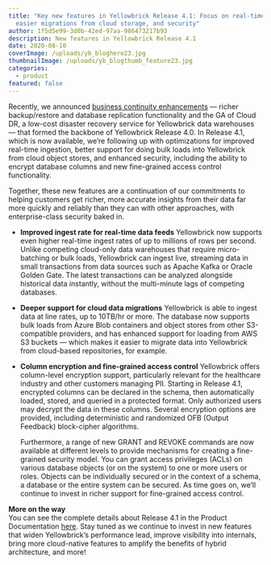 ```yaml
---
title: "Key new features in Yellowbrick Release 4.1: Focus on real-time ingest,
  easier migrations from cloud storage, and security"
author: 1f5d5e99-3d0b-42ed-97aa-986473217b93
description: New features in Yellowbrick Release 4.1
date: 2020-08-10
coverImage: /uploads/yb_bloghero23.jpg
thumbnailImage: /uploads/yb_blogthumb_feature23.jpg
categories:
  - product
featured: false
---
```


Recently, we announced [business continuity enhancements](/press-releases/yellowbrick-makes-cloud-disaster-recovery-service-new-features-generally-available/) &mdash; richer backup/restore and database replication functionality and the GA of Cloud DR, a low-cost disaster recovery service for Yellowbrick data warehouses &mdash; that formed the backbone of Yellowbrick Release 4.0. In Release 4.1, which is now available, we’re following up with optimizations for improved real-time ingestion, better support for doing bulk loads into Yellowbrick from cloud object stores, and enhanced security, including the ability to encrypt database columns and new fine-grained access control functionality.  

Together, these new features are a continuation of our commitments to helping customers get richer, more accurate insights from their data far more quickly and reliably than they can with other approaches, with enterprise-class security baked in.  

- **Improved ingest rate for real-time data feeds**
  Yellowbrick now supports even higher real-time ingest rates of up to millions of rows per second. Unlike competing cloud-only data warehouses that require micro-batching or bulk loads, Yellowbrick can ingest live, streaming data in small transactions from data sources such as Apache Kafka or Oracle Golden Gate. The latest transactions can be analyzed alongside historical data instantly, without the multi-minute lags of competing databases.  

- **Deeper support for cloud data migrations**
  Yellowbrick is able to ingest data at line rates, up to 10TB/hr or more. The database now supports bulk loads from Azure Blob containers and object stores from other S3-compatible providers, and has enhanced support for loading from AWS S3 buckets &mdash; which makes it easier to migrate data into Yellowbrick from cloud-based repositories, for example.  

- **Column encryption and fine-grained access control**
  Yellowbrick offers column-level encryption support, particularly relevant for the healthcare industry and other customers managing PII. Starting in Release 4.1, encrypted columns can be declared in the schema, then automatically loaded, stored, and queried in a protected format. Only authorized users may decrypt the data in these columns. Several encryption options are provided, including deterministic and randomized OFB (Output Feedback) block-cipher algorithms.  
  
  Furthermore, a range of new GRANT and REVOKE commands are now available at different levels to provide mechanisms for creating a fine-grained security model. You can grant access privileges (ACLs) on various database objects (or on the system) to one or more users or roles. Objects can be individually secured or in the context of a schema, a database or the entire system can be secured. As time goes on, we’ll continue to invest in richer support for fine-grained access control.

**More on the way**  
You can see the complete details about Release 4.1 in the Product Documentation [here](https://www.yellowbrick.com/docs/4.1.1/home.html). Stay tuned as we continue to invest in new features that widen Yellowbrick’s performance lead, improve visibility into internals, bring more cloud-native features to amplify the benefits of hybrid architecture, and more!



